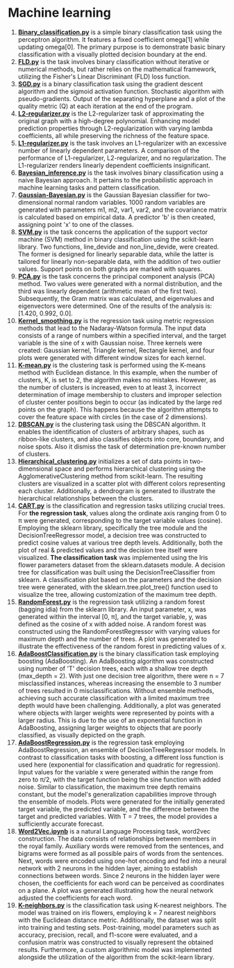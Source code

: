 # **Machine learning**
1. [**Binary_classification.py**](Binary_Classification/binary_classification.py) is a simple binary classification task using the perceptron algorithm. It features a fixed coefficient omega[1] while updating omega[0]. The primary purpose is to demonstrate basic binary classification with a visually plotted decision boundary at the end.
2. [**FLD.py**](Binary_Classification/FLD.py) is the task involves binary classification without iterative or numerical methods, but rather relies on the mathematical framework, utilizing the Fisher's Linear Discriminant (FLD) loss function.
3. [**SGD.py**](Binary_Classification/SGD.py) is a binary classification task using the gradient descent algorithm and the sigmoid activation function. Stochastic algorithm with pseudo-gradients. Output of the separating hyperplane and a plot of the quality metric (Q) at each iteration at the end of the program.
4. [**L2-regularizer.py**](Overfitting/L2-regularizer.py) is the L2-regularizer task of approximating the original graph with a high-degree polynomial. Enhancing model prediction properties through L2-regularization with varying lambda coefficients, all while preserving the richness of the feature space.
5. [**L1-regularizer.py**](Overfitting/L1-regularizer.py) is the task involves an L1-regularizer with an excessive number of linearly dependent parameters. A comparison of the performance of L1-regularizer, L2-regularizer, and no regularization. The L1-regularizer renders linearly dependent coefficients insignificant.
6. [**Bayesian_inference.py**](Probabilistic/Bayesian_inference.py) is the task involves binary classification using a naive Bayesian approach. It pertains to the probabilistic approach in machine learning tasks and pattern classification.
7. [**Gaussian-Bayesian.py**](Probabilistic/Gaussian-Bayesian.py) is the Gaussian Bayesian classifier for two-dimensional normal random variables. 1000 random variables are generated with parameters m1, m2, var1, var2, and the covariance matrix is calculated based on empirical data. A predictor 'b' is then created, assigning point 'x' to one of the classes.
8. [**SVM.py**](Binary_Classification/SVM.py) is the task concerns the application of the support vector machine (SVM) method in binary classification using the scikit-learn library. Two functions, line_devide and non_line_devide, were created. The former is designed for linearly separable data, while the latter is tailored for linearly non-separable data, with the addition of two outlier values. Support points on both graphs are marked with squares.
9. [**PCA.py**](Overfitting/PCA.py) is the task concerns the principal component analysis (PCA) method. Two values were generated with a normal distribution, and the third was linearly dependent (arithmetic mean of the first two). Subsequently, the Gram matrix was calculated, and eigenvalues and eigenvectors were determined. One of the results of the analysis is: [1.420, 0.992, 0.0].
10. [**Kernel_smoothing.py**](Metric_regression_methods/Kernel_smoothing.py) is the regression task using metric regression methods that lead to the Nadaray-Watson formula. The input data consists of a range of numbers within a specified interval, and the target variable is the sine of x with Gaussian noise. Three kernels were created: Gaussian kernel, Triangle kernel, Rectangle kernel, and four plots were generated with different window sizes for each kernel.
11. [**K-mean.py**](Clustering/K-mean.py) is the сlustering task is performed using the K-means method with Euclidean distance. In this example, when the number of clusters, K, is set to 2, the algorithm makes no mistakes. However, as the number of clusters is increased, even to at least 3, incorrect determination of image membership to clusters and improper selection of cluster center positions begin to occur (as indicated by the large red points on the graph). This happens because the algorithm attempts to cover the feature space with circles (in the case of 2 dimensions).
12. [**DBSCAN.py**](Clustering/DBSCAN.py) is the clustering task using the DBSCAN algorithm. It enables the identification of clusters of arbitrary shapes, such as ribbon-like clusters, and also classifies objects into core, boundary, and noise spots. Also it dismiss the task of determination pre-known number of clusters.
13. [**Hierarchical_clustering.py**](Clustering/Hierarchical_clustering.py) initializes a set of data points in two-dimensional space and performs hierarchical clustering using the AgglomerativeClustering method from scikit-learn. The resulting clusters are visualized in a scatter plot with different colors representing each cluster. Additionally, a dendrogram is generated to illustrate the hierarchical relationships between the clusters.
14. [**CART.py**](Crucial_trees/CART.py) is the classification and regression tasks utilizing crucial trees. For **the regression task**, values along the ordinate axis ranging from 0 to π were generated, corresponding to the target variable values (cosine). Employing the sklearn library, specifically the tree module and the DecisionTreeRegressor model, a decision tree was constructed to predict cosine values at various tree depth levels. Additionally, both the plot of real & predicted values and the decision tree itself were visualized. **The classification task** was implemented using the Iris flower parameters dataset from the sklearn.datasets module. A decision tree for classification was built using the DecisionTreeClassifier from sklearn. A classification plot based on the parameters and the decision tree were generated, with the sklearn.tree.plot_tree() function used to visualize the tree, allowing customization of the maximum tree depth.
15. [**RandomForest.py**](Crucial_trees/RandomForest.py) is the regression task utilizing a random forest (bagging idia) from the sklearn library. An input parameter, x, was generated within the interval [0, π], and the target variable, y, was defined as the cosine of x with added noise. A random forest was constructed using the RandomForestRegressor with varying values for maximum depth and the number of trees. A plot was generated to illustrate the effectiveness of the random forest in predicting values of x.
16. [**AdaBoostClassification.py**](Boosting/AdaBoostClassification.py) is the binary classification task employing boosting (AdaBoosting). An AdaBoosting algorithm was constructed using number of 'T' decision trees, each with a shallow tree depth (max_depth = 2). With just one decision tree algorithm, there were n = 7 misclassified instances, whereas increasing the ensemble to 3 number of trees resulted in 0 misclassifications. Without ensemble methods, achieving such accurate classification with a limited maximum tree depth would have been challenging. Additionally, a plot was generated where objects with larger weights were represented by points with a larger radius. This is due to the use of an exponential function in AdaBoosting, assigning larger weights to objects that are poorly classified, as visually depicted on the graph.
17. [**AdaBoostRegression.py**](Boosting/AdaBoostRegression.py) is the regression task employing AdaBoostRegression, an ensemble of DecisionTreeRegressor models. In contrast to classification tasks with boosting, a different loss function is used here (exponential for classification and quadratic for regression). Input values for the variable x were generated within the range from zero to π/2, with the target function being the sine function with added noise. Similar to classification, the maximum tree depth remains constant, but the model's generalization capabilities improve through the ensemble of models. Plots were generated for the initially generated target variable, the predicted variable, and the difference between the target and predicted variables. With T = 7 trees, the model provides a sufficiently accurate forecast.
18. [**Word2Vec.ipynb**](Word2Vec/Word2Vec.ipynb) is a natural Language Processing task, word2vec construction. The data consists of relationships between members in the royal family. Auxiliary words were removed from the sentences, and bigrams were formed as all possible pairs of words from the sentences. Next, words were encoded using one-hot encoding and fed into a neural network with 2 neurons in the hidden layer, aiming to establish connections between words. Since 2 neurons in the hidden layer were chosen, the coefficients for each word can be perceived as coordinates on a plane. A plot was generated illustrating how the neural network adjusted the coefficients for each word.
19. [**K-neighbors.py**](Metric_regression_methods/K-neighbors.py) is the classification task using K-nearest neighbors. The model was trained on iris flowers, employing k = 7 nearest neighbors with the Euclidean distance metric. Additionally, the dataset was split into training and testing sets. Post-training, model parameters such as accuracy, precision, recall, and f1-score were evaluated, and a confusion matrix was constructed to visually represent the obtained results. Furthermore, a custom algorithmic model was implemented alongside the utilization of the algorithm from the scikit-learn library.